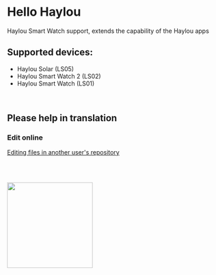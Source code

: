 # Hello Haylou

Haylou Smart Watch support, extends the capability of the Haylou apps

## Supported devices:
- Haylou Solar (LS05)
- Haylou Smart Watch 2 (LS02)
- Haylou Smart Watch (LS01)
    
<br>

## Please help in translation

### Edit online
[Editing files in another user's repository](https://docs.github.com/en/github/managing-files-in-a-repository/editing-files-in-another-users-repository)

<br>
<br>

<a href="https://play.google.com/store/apps/details?id=hu.tiborsosdevs.haylou.hello" target="_blank"><img src="https://play.google.com/intl/en_us/badges/static/images/badges/en_badge_web_generic.png" align="left" width="200" target="_blank"></a>
